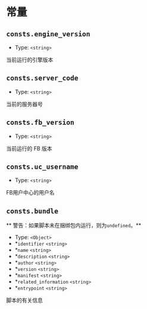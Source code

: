 # 常量

## `consts.engine_version`
* Type: `<string>`

当前运行的引擎版本

## `consts.server_code`
* Type: `<string>`

当前的服务器号

## `consts.fb_version`
* Type: `<string>`

当前运行的 FB 版本

## `consts.uc_username`
* Type: `<string>`

FB用户中心的用户名

## `consts.bundle`
** 警告：如果脚本未在捆绑包内运行，则为`undefined`。**

* Type: `<Object>`
* *`identifier` `<string>`
* *`name` `<string>`
* *`description` `<string>`
* *`author` `<string>`
* *`version` `<string>`
* *`manifest` `<string>`
* *`related_information` `<string>`
* *`entrypoint` `<string>`

脚本的有关信息
